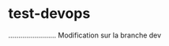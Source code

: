 # test-devops

........................
M o d i f i c a t i o n   s u r   l a   b r a n c h e   d e v  
 